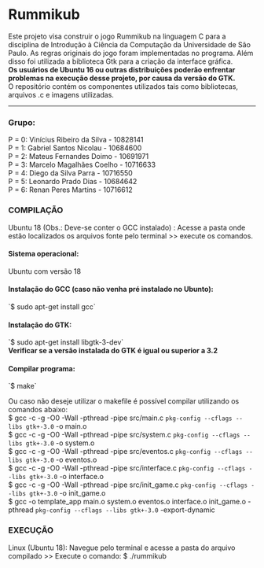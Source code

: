 # Rummikub

Este projeto visa construir o jogo Rummikub na linguagem C para a disciplina de Introdução à Ciência da Computação da Universidade de São Paulo. As regras originais do jogo foram implementadas no programa. Além disso foi utilizada a biblioteca Gtk para a criação da interface gráfica.<br>
<b>Os usuários de Ubuntu 16 ou outras distribuições poderão enfrentar problemas na execução desse projeto, por causa da versão do GTK.</b><br>
O repositório contém os componentes utilizados tais como bibliotecas, arquivos .c e imagens utilizadas.
<hr>

<h3>Grupo:</h3>
P = 0: Vinícius Ribeiro da Silva - 10828141<br>
P = 1: Gabriel Santos Nicolau - 10684600<br>
P = 2: Mateus Fernandes Doimo - 10691971<br>
P = 3: Marcelo Magalhães Coelho - 10716633<br>
P = 4: Diego da Silva Parra - 10716550<br>
P = 5: Leonardo Prado Dias - 10684642<br>
P = 6: Renan Peres Martins - 10716612<br>

<h3>COMPILAÇÃO</h3>
Ubuntu 18 (Obs.: Deve-se conter o GCC instalado) : Acesse a pasta onde estão localizados os arquivos fonte pelo terminal >> execute os comandos.

<h4>Sistema operacional:</h4>
Ubuntu com versão 18<br>

<h4>Instalação do GCC (caso não venha pré instalado no Ubunto):</h4>
`$ sudo apt-get install gcc`

<h4>Instalação do GTK:</h4>
`$ sudo apt-get install libgtk-3-dev`<br>
<b>Verificar se a versão instalada do GTK é igual ou superior a 3.2</b><br>
<h4>Compilar programa:</h4>
`$ make`

Ou caso não deseje utilizar o makefile é possível compilar utilizando os comandos abaixo:<br>
$ gcc -c -g -O0 -Wall -pthread -pipe src/main.c `pkg-config --cflags --libs gtk+-3.0` -o main.o<br>
$ gcc -c -g -O0 -Wall -pthread -pipe src/system.c `pkg-config --cflags --libs gtk+-3.0` -o system.o<br>
$ gcc -c -g -O0 -Wall -pthread -pipe src/eventos.c `pkg-config --cflags --libs gtk+-3.0` -o eventos.o<br>
$ gcc -c -g -O0 -Wall -pthread -pipe src/interface.c `pkg-config --cflags --libs gtk+-3.0` -o interface.o<br>
$ gcc -c -g -O0 -Wall -pthread -pipe src/init_game.c `pkg-config --cflags --libs gtk+-3.0` -o init_game.o<br>
$ gcc -o template_app  main.o system.o eventos.o interface.o init_game.o -pthread `pkg-config --cflags --libs gtk+-3.0` -export-dynamic<br>

<h3>EXECUÇÃO</h3>
Linux (Ubuntu 18): Navegue pelo terminal e acesse a pasta do arquivo compilado >> Execute o comando:
$ ./rummikub

